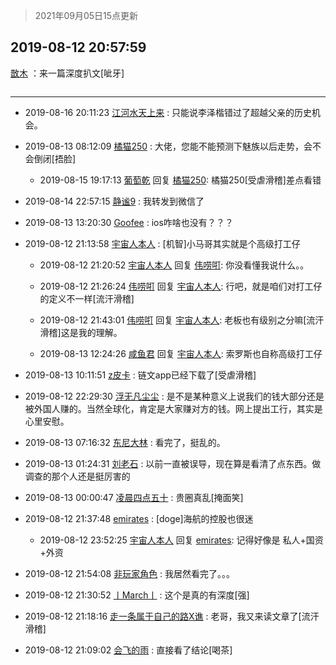 > 2021年09月05日15点更新
<link rel="stylesheet" href="https://cdn.jsdelivr.net/gh/taotie6/sampleJSON@main/css/photo_show.css">


 ## 2019-08-12 20:57:59 

 [㪚木](https://www.coolapk.com/feed/13256728?shareKey=MmY3OTkwN2E0MDYyNjEzMTc0ZGE~) ：来一篇深度扒文[呲牙] 

<div class="album">
<img class="img-item" src="" />
</div>

 ------- 

- 2019-08-16 20:11:23 [江河水天上来](uid=1616545) : 只能说李泽楷错过了超越父亲的历史机会。 

- 2019-08-13 08:12:09 [橘猫250](uid=844044) : 大佬，您能不能预测下魅族以后走势，会不会倒闭[捂脸] 

    - 2019-08-15 19:17:13 [葡萄乾](uid=1622047) 回复 [橘猫250](uid=844044): 橘猫250[受虐滑稽]差点看错 

- 2019-08-14 22:57:15 [静谧9](uid=1830800) : 我转发到微信了 

- 2019-08-13 13:20:30 [Goofee](uid=1014686) : ios咋啥也没有？？？ 

- 2019-08-12 21:13:58 [宇宙人本人](uid=1597114) : [机智]小马哥其实就是个高级打工仔 

    - 2019-08-12 21:20:52 [宇宙人本人](uid=1597114) 回复 [伟唠咑](uid=488448): 你没看懂我说什么。。 

    - 2019-08-12 21:26:24 [伟唠咑](uid=488448) 回复 [宇宙人本人](uid=1597114): 行吧，就是咱们对打工仔的定义不一样[流汗滑稽] 

    - 2019-08-12 21:43:01 [伟唠咑](uid=488448) 回复 [宇宙人本人](uid=1597114): 老板也有级别之分嘛[流汗滑稽]这是我的理解。 

    - 2019-08-13 12:24:26 [咸鱼君](uid=573545) 回复 [宇宙人本人](uid=1597114): 索罗斯也自称高级打工仔 

- 2019-08-13 10:11:51 [z皮卡](uid=1896403) : 链文app已经下载了[受虐滑稽] 

- 2019-08-12 22:29:30 [浮无凡尘尘](uid=1363011) : 是不是某种意义上说我们的钱大部分还是被外国人赚的。当然全球化，肯定是大家赚对方的钱。网上提出工行，其实是心里安慰。 

- 2019-08-13 07:16:32 [东尼大林](uid=1612569) : 看完了，挺乱的。 

- 2019-08-13 01:24:31 [刘老石](uid=2738848) : 以前一直被误导，现在算是看清了点东西。做调查的那个人还是挺厉害的 

- 2019-08-13 00:00:47 [凌晨四点五十](uid=1587178) : 贵圈真乱[掩面笑] 

- 2019-08-12 21:37:48 [emirates](uid=2140963) : [doge]海航的控股也很迷 

    - 2019-08-12 23:52:25 [宇宙人本人](uid=1597114) 回复 [emirates](uid=2140963): 记得好像是  私人+国资+外资 

- 2019-08-12 21:54:08 [非玩家角色](uid=754868) : 我居然看完了。。。 

- 2019-08-12 21:30:52 [丨March丨](uid=1139702) : 这个是真的有深度[强] 

- 2019-08-12 21:18:16 [走一条属于自己的路X谯](uid=786933) : 老哥，我又来读文章了[流汗滑稽] 

- 2019-08-12 21:09:02 [会飞的雨](uid=506984) : 直接看了结论[喝茶] 

